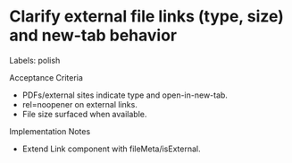 # Clarify external file links (type, size) and new-tab behavior

Labels: polish

Acceptance Criteria
- PDFs/external sites indicate type and open-in-new-tab.
- rel=noopener on external links.
- File size surfaced when available.

Implementation Notes
- Extend Link component with fileMeta/isExternal.
